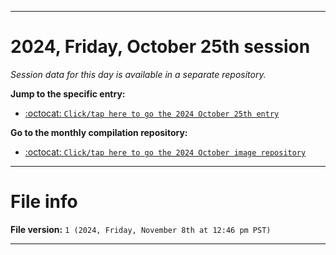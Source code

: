 
***

# 2024, Friday, October 25th session

_Session data for this day is available in a separate repository._

**Jump to the specific entry:**

- [:octocat: `Click/tap here to go the 2024 October 25th entry`](https://github.com/seanpm2001/SeansLifeArchive_Images_MotorWorld_CarFactory_Y2024_V10/tree/SeansLifeArchive_Images_MotorWorld_CarFactory_Y2024_V10_Main-dev/2024/10_October/25/)

**Go to the monthly compilation repository:**

- [:octocat: `Click/tap here to go the 2024 October image repository`](https://github.com/seanpm2001/SeansLifeArchive_Images_MotorWorld_CarFactory_Y2024_V10/)

***

# File info

**File version:** `1 (2024, Friday, November 8th at 12:46 pm PST)`

***
